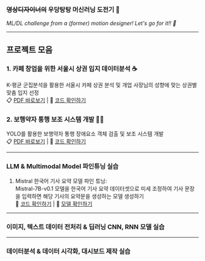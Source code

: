 ### ~~영상디자이너의~~ 우당탕탕 머신러닝 도전기 👀 ###
*ML/DL challenge from a (former) motion designer! Let's go for it!! 🚀*

---

## 프로젝트 모음 ##
### 1. 카페 창업을 위한 서울시 상권 입지 데이터분석 ☕️
K-평균 군집분석을 활용한 서울시 카페 상권 분석 및 개업 사장님의 성향에 맞는 상권별 맞춤 입지 선정<br>
📋 [PDF 바로보기](https://drive.google.com/file/d/1gEZTkoLJ_RqKsEN-mNNG49LKF7zvd6w-/view?usp=drive_link) | 📝 [코드 확인하기](https://github.com/edgeun/portfolio-24-25/tree/main/Python/Team_Project/Cafe_Commercial_Area)

### 2. 보행약자 통행 보조 시스템 개발 🧑‍🦽
YOLO를 활용한 보행약자 통행 장애요소 객체 검출 및 보조 시스템 개발<br>
📋 [PDF 바로보기](https://drive.google.com/file/d/1z32_ablLuO489azo5E76yaKwayVCcS5e/view?usp=drive_link) | 📝 [코드 확인하기](https://github.com/edgeun/portfolio-24-25/tree/main/Python/Team_Project/Walking_Object_Detection)

---

### LLM & Multimodal Model 파인튜닝 실습
1. Mistral 한국어 기사 요약 모델 파인 튜닝: <br>
Mistral-7B-v0.1 모델을 한국어 기사 요약 데이터셋으로 미세 조정하여 기사 문장을 입력하면 해당 기사의 요약문을 생성하는 모델 생성하기<br>
📝 [코드 확인하기](https://github.com/edgeun/portfolio-24-25/blob/main/Python/STUDY/ML_DL/LLM_Mistral-7B_LoRA_Fine_Tuning_News_summary_04.ipynb) | 🤗 [모델 확인하기](https://huggingface.co/edgeun/mistral-7b-konews-summarizer)

---

### 이미지, 텍스트 데이터 전처리 & 딥러닝 CNN, RNN 모델 실습 ###

---

### 데이터분석 & 데이터 시각화, 대시보드 제작 실습 ###
